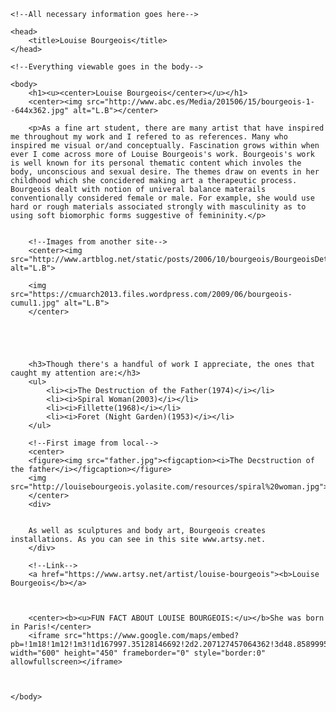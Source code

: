 
<!doctype html>
<html>
    
    <!--All necessary information goes here-->
    
    <head>
        <title>Louise Bourgeois</title>
    </head>

    <!--Everything viewable goes in the body-->
    
    <body>
        <h1><u><center>Louise Bourgeois</center></u></h1>
        <center><img src="http://www.abc.es/Media/201506/15/bourgeois-1--644x362.jpg" alt="L.B"></center>
        
        <p>As a fine art student, there are many artist that have inspired me throughout my work and I refered to as references. Many who inspired me visual or/and conceptually. Fascination grows within when ever I come across more of Louise Bourgeois's work. Bourgeois's work is well known for its personal thematic content which involes the body, unconscious and sexual desire. The themes draw on events in her childhood which she concidered making art a therapeutic process. Bourgeois dealt with notion of univeral balance materails conventionally considered female or male. For example, she would use hard or rough materials associated strongly with masculinity as to using soft biomorphic forms suggestive of femininity.</p>
        
        
        <!--Images from another site-->
        <center><img src="http://www.artblog.net/static/posts/2006/10/bourgeois/BourgeoisDetail.jpg" alt="L.B">
        
        <img src="https://cmuarch2013.files.wordpress.com/2009/06/bourgeois-cumul1.jpg" alt="L.B">
        </center>
        
        
		
		
		
        <h3>Though there's a handful of work I appreciate, the ones that caught my attention are:</h3>
        <ul>
            <li><i>The Destruction of the Father(1974)</i></li>
            <li><i>Spiral Woman(2003)</i></li>
            <li><i>Fillette(1968)</i></li>
            <li><i>Foret (Night Garden)(1953)</i></li>
        </ul>
        
		<!--First image from local-->
		<center>
		<figure><img src="father.jpg"><figcaption><i>The Decstruction of the father</i></figcaption></figure>
		<img src="http://louisebourgeois.yolasite.com/resources/spiral%20woman.jpg">
		</center>
		<div>
			 
		
        As well as sculptures and body art, Bourgeois creates installations. As you can see in this site www.artsy.net.
		</div>
		
		<!--Link-->
		<a href="https://www.artsy.net/artist/louise-bourgeois"><b>Louise Bourgeois</b></a>
        
		
		
		<center><b><u>FUN FACT ABOUT LOUISE BOURGEOIS:</u></b>She was born in Paris!</center>
		<iframe src="https://www.google.com/maps/embed?pb=!1m18!1m12!1m3!1d167997.35128146692!2d2.207127457064362!3d48.85899957663378!2m3!1f0!2f0!3f0!3m2!1i1024!2i768!4f13.1!3m3!1m2!1s0x47e66e1f06e2b70f%3A0x40b82c3688c9460!2sParis%2C+France!5e0!3m2!1sen!2sus!4v1487402480024" width="600" height="450" frameborder="0" style="border:0" allowfullscreen></iframe>
		
		
		
    </body>

</html>
